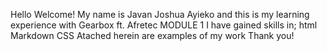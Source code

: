 Hello Welcome!
My name is Javan Joshua Ayieko and this is my learning experience with Gearbox ft. Afretec
MODULE 1
I have gained skills in;
html
Markdown
CSS
Atached herein are examples of my work
Thank you!
